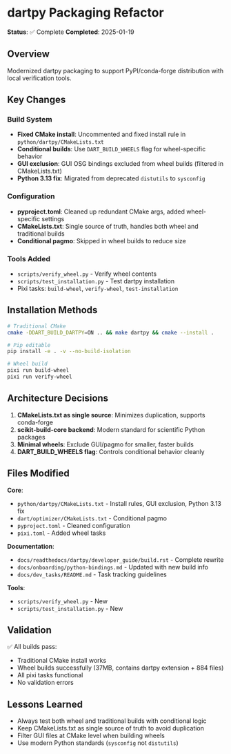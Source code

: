 # dartpy Packaging Refactor

**Status**: ✅ Complete
**Completed**: 2025-01-19

## Overview

Modernized dartpy packaging to support PyPI/conda-forge distribution with local verification tools.

## Key Changes

### Build System
- **Fixed CMake install**: Uncommented and fixed install rule in `python/dartpy/CMakeLists.txt`
- **Conditional builds**: Use `DART_BUILD_WHEELS` flag for wheel-specific behavior
- **GUI exclusion**: GUI OSG bindings excluded from wheel builds (filtered in CMakeLists.txt)
- **Python 3.13 fix**: Migrated from deprecated `distutils` to `sysconfig`

### Configuration
- **pyproject.toml**: Cleaned up redundant CMake args, added wheel-specific settings
- **CMakeLists.txt**: Single source of truth, handles both wheel and traditional builds
- **Conditional pagmo**: Skipped in wheel builds to reduce size

### Tools Added
- `scripts/verify_wheel.py` - Verify wheel contents
- `scripts/test_installation.py` - Test dartpy installation
- Pixi tasks: `build-wheel`, `verify-wheel`, `test-installation`

## Installation Methods

```bash
# Traditional CMake
cmake -DDART_BUILD_DARTPY=ON .. && make dartpy && cmake --install .

# Pip editable
pip install -e . -v --no-build-isolation

# Wheel build
pixi run build-wheel
pixi run verify-wheel
```

## Architecture Decisions

1. **CMakeLists.txt as single source**: Minimizes duplication, supports conda-forge
2. **scikit-build-core backend**: Modern standard for scientific Python packages
3. **Minimal wheels**: Exclude GUI/pagmo for smaller, faster builds
4. **DART_BUILD_WHEELS flag**: Controls conditional behavior cleanly

## Files Modified

**Core**:
- `python/dartpy/CMakeLists.txt` - Install rules, GUI exclusion, Python 3.13 fix
- `dart/optimizer/CMakeLists.txt` - Conditional pagmo
- `pyproject.toml` - Cleaned configuration
- `pixi.toml` - Added wheel tasks

**Documentation**:
- `docs/readthedocs/dartpy/developer_guide/build.rst` - Complete rewrite
- `docs/onboarding/python-bindings.md` - Updated with new build info
- `docs/dev_tasks/README.md` - Task tracking guidelines

**Tools**:
- `scripts/verify_wheel.py` - New
- `scripts/test_installation.py` - New

## Validation

✅ All builds pass:
- Traditional CMake install works
- Wheel builds successfully (37MB, contains dartpy extension + 884 files)
- All pixi tasks functional
- No validation errors

## Lessons Learned

- Always test both wheel and traditional builds with conditional logic
- Keep CMakeLists.txt as single source of truth to avoid duplication
- Filter GUI files at CMake level when building wheels
- Use modern Python standards (`sysconfig` not `distutils`)
